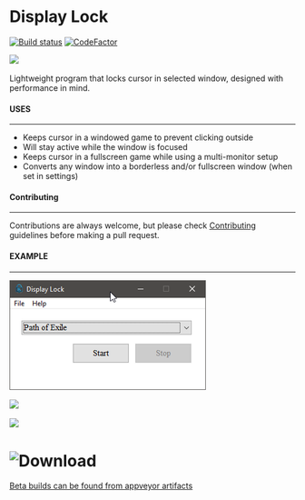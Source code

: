 # Display Lock
[![Build status](https://ci.appveyor.com/api/projects/status/4nqt7c0a51umdm7c/branch/master?svg=true)](https://ci.appveyor.com/project/idietmoran/display-lock/branch/master) [![CodeFactor](https://www.codefactor.io/repository/github/idietmoran/display-lock/badge)](https://www.codefactor.io/repository/github/idietmoran/display-lock)

![](res/dl_logo_ZEB_icon.ico)

Lightweight program that locks cursor in selected window, designed with performance in mind.

#### USES
------------------
- Keeps cursor in a windowed game to prevent clicking outside
- Will stay active while the window is focused
- Keeps cursor in a fullscreen game while using a multi-monitor setup
- Converts any window into a borderless and/or fullscreen window (when set in settings)

#### Contributing
----------------------
Contributions are always welcome, but please check [Contributing](CONTRIBUTING.md) guidelines before making a pull request.

#### EXAMPLE
---------------
![](res/displayLock-preview.png)

![](res/borderless_example.gif)

![](res/example.gif)

# ![Download](https://github.com/idietmoran/Display-Lock/releases/)

[Beta builds can be found from appveyor artifacts](https://ci.appveyor.com/project/idietmoran/display-lock/history)
